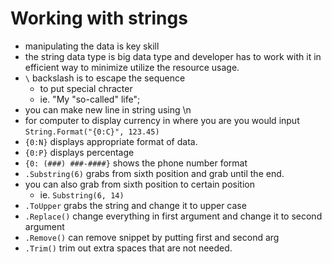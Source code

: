 # Working with strings

- manipulating the data is key skill
- the string data type is big data type and developer has to work with it in efficient way to minimize utilize the resource usage.
- `\` backslash is to escape the sequence
    - to put special chracter
    - ie. "My \"so-called\" life";
- you can make new line in string using \n
- for computer to display currency in where you are you would input `String.Format("{0:C}", 123.45)`
- `{0:N}` displays appropriate format of data.
- `{0:P}` displays percentage
- `{0: (###) ###-####}` shows the phone number format
- `.Substring(6)` grabs from sixth position and grab until the end.
- you can also grab from sixth position to certain position
    - ie. `Substring(6, 14)`
- `.ToUpper` grabs the string and change it to upper case
- `.Replace()` change everything in first argument and change it to second argument
- `.Remove()` can remove snippet by putting first and second arg
- `.Trim()` trim out extra spaces that are not needed.